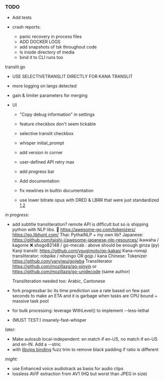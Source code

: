 ### TODO

   - Add tests

   - crash reports:
     - panic recovery in process files
     - ADD DOCKER LOGS
     - add snapshots of tsk throughout code
     - ls inside directory of media
     - bind it to CLI runs too
   
translit.go
   - USE SELECTIVETRANSLIT DIRECTLY FOR KANA TRANSLIT
   
   - more logging on langs detected
   - gain & limiter parameters for merging
   
- UI
   - "Copy debug information" in settings
   - feature checkbox don't seem tickable
   - selective translit checkbox
   - whisper initial_prompt
   - add version in corner
   
   
   - user-defined API retry max
   - add progress bar
   
   
   - Add documentation
   - fix newlines in builtin documentation

   - use lower bitrate opus with DRED & LBRR that were just standardized [1](https://opus-codec.org/),[2](https://datatracker.ietf.org/doc/draft-ietf-mlcodec-opus-extension/)

*in progress:*
- add subtitle transliteration? remote API is difficult but so is shipping python with NLP libs. 🤔
https://awesome-go.com/tokenizers/
https://go.libhunt.com/
	Thai:
		PythaiNLP + my own lib?
	Japanese:	https://github.com/taishi-i/awesome-japanese-nlp-resources/
		ikawaha / kagome
		❌ shogo82148 / go-mecab : above should be enough
		ginza (py)
		Kanji translit: https://github.com/ysugimoto/go-kakasi
		Kana-romaji transliterator: robpike / nihongo  OR  gojp / kana 
	Chinese: 
		Tokenizer https://github.com/yanyiwu/gojieba
		Transliterator https://github.com/mozillazg/go-pinyin or https://github.com/mozillazg/go-unidecode (same author)
	
	Transliteration needed too: Arabic, Cantonese
- fork progressbar bc its time prediction use a rate based on few past seconds to make an ETA and it is garbage when tasks are CPU bound + massive task pool
- for bulk processing: leverage WithLevel() to implement --less-lethal
- (MUST TEST:) insanely-fast-whisper

*later:*


- Make autosub local-independent: en match if en-US, no match if en-US and en-IN. Add a --stric
- with [libvips binding](https://github.com/h2non/bimg) fuzz trim to remove black padding if ratio is different

*might:*

- use Enhanced voice audiotrack as basis for audio clips
- lossless AVIF extraction from AV1 (HQ but worst than JPEG in size)

